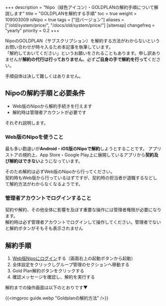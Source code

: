 +++
description = "Nipo（緑色アイコン）・GOLDPLANの解約手順について解説します"
title = "GOLDPLANを解約する手順"
toc = true
weight = 109003009
isNipo = true
tags = ["旧バージョン"]
aliases = ["/old/system/price/", "/docs/old/system/price/"]
[sitemap]
  changefreq = "yearly"
  priority = 0.2
+++


NipoのGOLDPLAN（サブスクリプション）を解約する方法がわからないというお問い合わせが時々入るため本記事を執筆しています。  
「解約しておいてください」というお願いをされることもあります。申し訳ありませんが**解約の代行は行っておりません**。必ず**ご自身の手で解約を行って**ください。  

手順自体は決して難しくはありません。


## Nipoの解約手順と必要条件


- Web版のNipoから解約手続きを行えます
- 解約時は管理者アカウントが必要です

それぞれ説明します。

### Web版のNipoを使うこと


最も多い勘違いが**Android・iOS版のNipoで解約**しようとすることです。
アプリストアの規約上、App Store・Google Play上に展開しているアプリから**契約及び解約はできない**ようになっています。


そのため解約は必ずWeb版のNipoから行ってください。  
契約時もWeb版から行っているはずですが、契約時の担当者が退職するなどして解約方法がわからなくなるようです。



### 管理者アカウントでログインすること


契約や解約、その他全体に影響を及ぼす重要な操作には管理者権限が必要になります。  
解約時は必ず管理者アカウントでログインして操作してください。管理者でないと解約ボタンがそもそも表示されません


## 解約手順

1. [Web版Nipoにログイン](https://nipoapp.sndbox.jp/)する（画面右上の起動ボタンから起動）
2. 全体設定をクリックしグループ管理のセクションへ移動する
3. Gold Plan解約ボタンをクリックする
4. 確認メッセージを確認し、解約を実行する


解約までの操作画面は以下のとおりです▼

{{<imgproc guide.webp "Goldplanの解約方法" />}}

